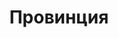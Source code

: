 --- 
title: "Провинция" 
site: "http://www.feohome.com" 
town: "Феодосия" 
tel: ["+380 (95) 439-94-66, +380 (99) 563-35-50, +380 (99) 517-63-09"] 
address: "Россия, Республика Крым, г. Феодосия, ул. Советская, 6/4" 
mail: "" 
--- 